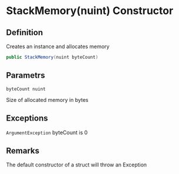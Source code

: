 # StackMemory(nuint) Constructor

## Definition
Creates an instance and allocates memory

```C#
public StackMemory(nuint byteCount)
```
## Parametrs
`byteCount nuint`

Size of allocated memory in bytes

## Exceptions
`ArgumentException`
byteCount is 0

## Remarks
The default constructor of a struct will throw an Exception
